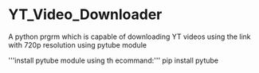 # YT_Video_Downloader
A python prgrm which is capable of downloading YT videos using the link with 720p resolution using pytube module

'''install pytube module using th ecommand:''' pip install pytube
